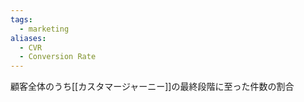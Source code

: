 ```yaml
---
tags:
  - marketing
aliases:
  - CVR
  - Conversion Rate
---
```

顧客全体のうち[[カスタマージャーニー]]の最終段階に至った件数の割合